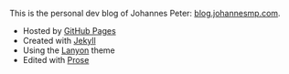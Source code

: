 This is the personal dev blog of Johannes Peter: [blog.johannesmp.com](http://blog.johannesmp.com).

- Hosted by [GitHub Pages](http://pages.github.com)
- Created with [Jekyll](http://jekyllrb.com)
- Using the [Lanyon](http://lanyon.getpoole.com/) theme
- Edited with [Prose](http://prose.io/)


